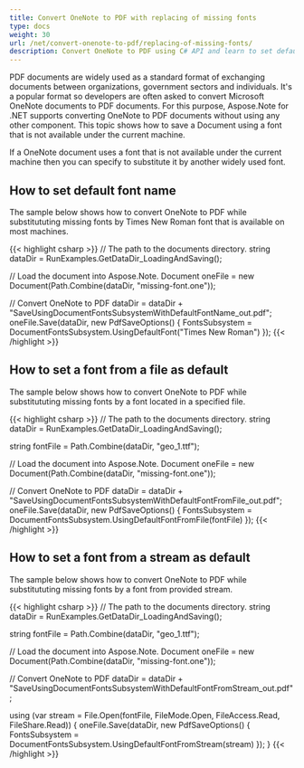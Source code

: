 ```yaml
---
title: Convert OneNote to PDF with replacing of missing fonts
type: docs
weight: 30
url: /net/convert-onenote-to-pdf/replacing-of-missing-fonts/
description: Convert OneNote to PDF using C# API and learn to set default font or replace missing fonts or set fonts from stream. 
---
```


PDF documents are widely used as a standard format of exchanging documents between organizations, government sectors and individuals. It's a popular format so developers are often asked to convert Microsoft OneNote documents to PDF documents. For this purpose, Aspose.Note for .NET supports converting OneNote to PDF documents without using any other component.
This topic shows how to save a Document using a font that is not available under the current machine.

If a OneNote document uses a font that is not available under the current machine then you can specify to substitute it by another widely used font.

## **How to set default font name**

The sample below shows how to convert OneNote to PDF while substitututing missing fonts by Times New Roman font that is available on most machines.

{{< highlight csharp >}}
// The path to the documents directory.
string dataDir = RunExamples.GetDataDir_LoadingAndSaving();
            
// Load the document into Aspose.Note.
Document oneFile = new Document(Path.Combine(dataDir, "missing-font.one"));

// Convert OneNote to PDF
dataDir = dataDir + "SaveUsingDocumentFontsSubsystemWithDefaultFontName_out.pdf";
oneFile.Save(dataDir, new PdfSaveOptions() 
                      {
                          FontsSubsystem = DocumentFontsSubsystem.UsingDefaultFont("Times New Roman")
                      });
{{< /highlight >}}


## **How to set a font from a file as default**

The sample below shows how to convert OneNote to PDF while substitututing missing fonts by a font located in a specified file.

{{< highlight csharp >}}
// The path to the documents directory.
string dataDir = RunExamples.GetDataDir_LoadingAndSaving();

string fontFile = Path.Combine(dataDir, "geo_1.ttf");

// Load the document into Aspose.Note.
Document oneFile = new Document(Path.Combine(dataDir, "missing-font.one"));

// Convert OneNote to PDF
dataDir = dataDir + "SaveUsingDocumentFontsSubsystemWithDefaultFontFromFile_out.pdf";
oneFile.Save(dataDir, new PdfSaveOptions()
                          {
                              FontsSubsystem = DocumentFontsSubsystem.UsingDefaultFontFromFile(fontFile)
                          });
{{< /highlight >}}


## **How to set a font from a stream as default**

The sample below shows how to convert OneNote to PDF while substitututing missing fonts by a font from provided stream.

{{< highlight csharp >}}
// The path to the documents directory.
string dataDir = RunExamples.GetDataDir_LoadingAndSaving();

string fontFile = Path.Combine(dataDir, "geo_1.ttf");

// Load the document into Aspose.Note.
Document oneFile = new Document(Path.Combine(dataDir, "missing-font.one"));

// Convert OneNote to PDF
dataDir = dataDir + "SaveUsingDocumentFontsSubsystemWithDefaultFontFromStream_out.pdf";

using (var stream = File.Open(fontFile, FileMode.Open, FileAccess.Read, FileShare.Read))
{
    oneFile.Save(dataDir, new PdfSaveOptions()
                              {
                                  FontsSubsystem = DocumentFontsSubsystem.UsingDefaultFontFromStream(stream)
                              });
}
{{< /highlight >}}

